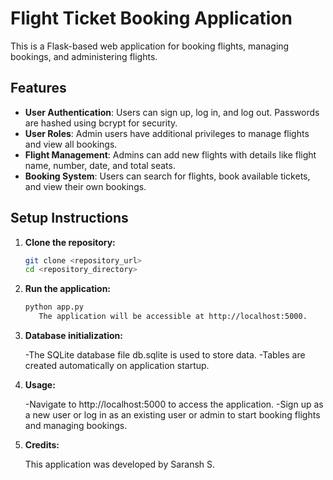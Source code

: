 # Flight Ticket Booking Application

This is a Flask-based web application for booking flights, managing bookings, and administering flights.

## Features

- **User Authentication**: Users can sign up, log in, and log out. Passwords are hashed using bcrypt for security.
- **User Roles**: Admin users have additional privileges to manage flights and view all bookings.
- **Flight Management**: Admins can add new flights with details like flight name, number, date, and total seats.
- **Booking System**: Users can search for flights, book available tickets, and view their own bookings.

## Setup Instructions

1. **Clone the repository:**
   ```bash
   git clone <repository_url>
   cd <repository_directory>
2. **Run the application:**

   ```bash
   python app.py
      The application will be accessible at http://localhost:5000.

3. **Database initialization:**

   -The SQLite database file db.sqlite is used to store data.
   -Tables are created automatically on application startup.

4. **Usage:**

   -Navigate to http://localhost:5000 to access the application.
   -Sign up as a new user or log in as an existing user or admin to start booking flights and managing bookings.

5. **Credits:**

    This application was developed by Saransh S.
